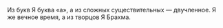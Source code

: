 Из букв Я буква «а», а из сложных существительных — двучленное. Я же вечное время, а из творцов Я Брахма.